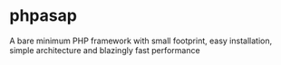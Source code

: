 # phpasap
A bare minimum PHP framework with small footprint, easy installation, simple architecture and blazingly fast performance
